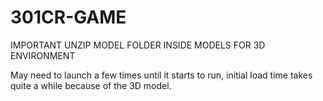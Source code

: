 # 301CR-GAME
IMPORTANT 
UNZIP MODEL FOLDER INSIDE MODELS FOR 3D ENVIRONMENT 

May need to launch a few times until it starts to run, initial load time takes quite a while because of the 3D model.
